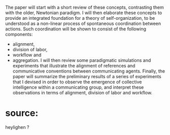 The paper will start with a short review of these concepts, contrasting them with the older, Newtonian paradigm. I will then elaborate these concepts to provide an integrated foundation for a theory of self-organization, to be understood as a non-linear process of spontaneous coordination between actions. Such coordination will be shown to consist of the following components: 
- alignment, 
- division of labor, 
- workflow and 
- aggregation. 
I will then review some paradigmatic simulations and experiments that illustrate the alignment of references and communicative conventions between communicating agents. Finally, the paper will summarize the preliminary results of a series of experiments that I devised in order to observe the emergence of collective intelligence within a communicating group, and interpret
these observations in terms of alignment, division of labor and workflow.

# source:
heylighen ?
